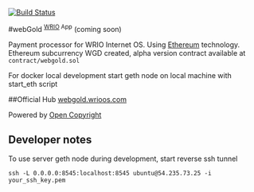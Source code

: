 [![Build Status](https://travis-ci.org/webRunes/webGold-WRIO-App.svg?branch=master)](https://travis-ci.org/webRunes/webGold-WRIO-App)

#webGold <sup>[WRIO](https://wrioos.com) App</sup>
(coming soon)

Payment processor for WRIO Internet OS. Using [Ethereum](https://www.ethereum.org/) technology. Ethereum subcurrency WGD created,
alpha version contract available at ```contract/webgold.sol```

For docker local development start geth node on local machine with start_eth script

##Official Hub
[webgold.wrioos.com](https://webgold.wrioos.com)

Powered by [Open Copyright](https://opencopyright.wrioos.com)

## Developer notes

To use server geth node during development, start reverse ssh tunnel

```
ssh -L 0.0.0.0:8545:localhost:8545 ubuntu@54.235.73.25 -i your_ssh_key.pem
```
